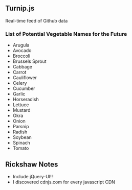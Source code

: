 ## Turnip.js

Real-time feed of Github data

### List of Potential Vegetable Names for the Future

* Arugula
* Avocado
* Broccoli
* Brussels Sprout
* Cabbage
* Carrot
* Cauliflower
* Celery
* Cucumber
* Garlic
* Horseradish
* Lettuce
* Mustard
* Okra
* Onion
* Parsnip
* Radish
* Soybean
* Spinach
* Tomato


## Rickshaw Notes

* Include jQuery-UI!!
* I discovered cdnjs.com for every javascript CDN